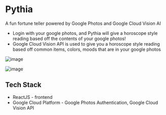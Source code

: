 # Pythia

A fun fortune teller powered by Google Photos and Google Cloud Vision AI
- Login with your google photos, and Pythia will give a horoscope style reading based off the contents of your google photos!
- Google Cloud Vision API is used to give you a horoscope style reading based off common items, colors, moods that are in your google photos

![image](https://github.com/AlanWang1/pythia/assets/43789278/ba043f35-5340-4fbc-a559-9d3e05223972)


![image](https://github.com/AlanWang1/pythia/assets/43789278/e6aee92e-e7a4-4b8a-8e8e-ae1cbe19deaa)


## Tech Stack

- ReactJS - frontend
- Google Cloud Platform - Google Photos Authentication, Google Cloud Vision API
